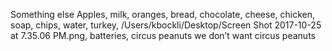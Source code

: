 Something else
Apples, milk, oranges, bread, chocolate, cheese, chicken, soap, chips, water, turkey, /Users/kbockli/Desktop/Screen Shot 2017-10-25 at 7.35.06 PM.png, batteries, circus peanuts we don’t want circus peanuts 